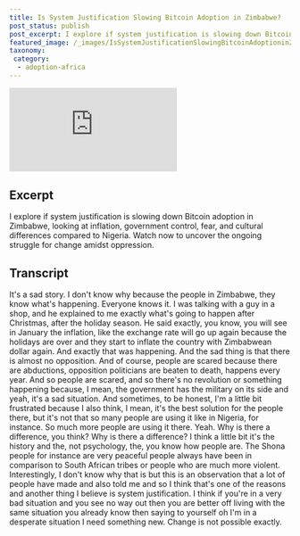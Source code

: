 ```yaml
---
title: Is System Justification Slowing Bitcoin Adoption in Zimbabwe?
post_status: publish
post_excerpt: I explore if system justification is slowing down Bitcoin adoption in Zimbabwe.
featured_image: /_images/IsSystemJustificationSlowingBitcoinAdoptioninZimbabwe.jpg
taxonomy:
 category:
  - adoption-africa
---
```


<iframe src="https://player.vimeo.com/video/1021343597?badge=0&amp;autopause=0&amp;player_id=0&amp;app_id=58479" frameborder="0" allow="autoplay; fullscreen; picture-in-picture; clipboard-write; encrypted-media" title="Is System Justification Slowing Bitcoin Adoption in Zimbabwe？"></iframe>

<div style="margin-bottom:30px;"></div>

## Excerpt

I explore if system justification is slowing down Bitcoin adoption in Zimbabwe, looking at inflation, government control, fear, and cultural differences compared to Nigeria. Watch now to uncover the ongoing struggle for change amidst oppression.

## Transcript

It's a sad story. I don't know why because the people in Zimbabwe, they know what's happening. Everyone knows it. I was talking with a guy in a shop, and he explained to me exactly what's going to happen after Christmas, after the holiday season. He said exactly, you know, you will see in January the inflation, like the exchange rate will go up again because the holidays are over and they start to inflate the country with Zimbabwean dollar again. And exactly that was happening. And the sad thing is that there is almost no opposition. And of course, people are scared because there are abductions, opposition politicians are beaten to death, happens every year. And so people are scared, and so there's no revolution or something happening because, I mean, the government has the military on its side and yeah, it's a sad situation. And sometimes, to be honest, I'm a little bit frustrated because I also think, I mean, it's the best solution for the people there, but it's not that so many people are using it like in Nigeria, for instance. So much more people are using it there. Yeah. Why is there a difference, you think? Why is there a difference? I think a little bit it's the history and the, not psychology, the, you know how people are. The Shona people for instance are very peaceful people always have been in comparison to South African tribes or people who are much more violent. Interestingly, I don't know why that is but this is an observation that a lot of people have made and also told me and so I think that's one of the reasons and another thing I believe is system justification. I think if you're in a very bad situation and you see no way out then you are better off living with the same situation you already know then saying to yourself oh I'm in a desperate situation I need something new. Change is not possible exactly.